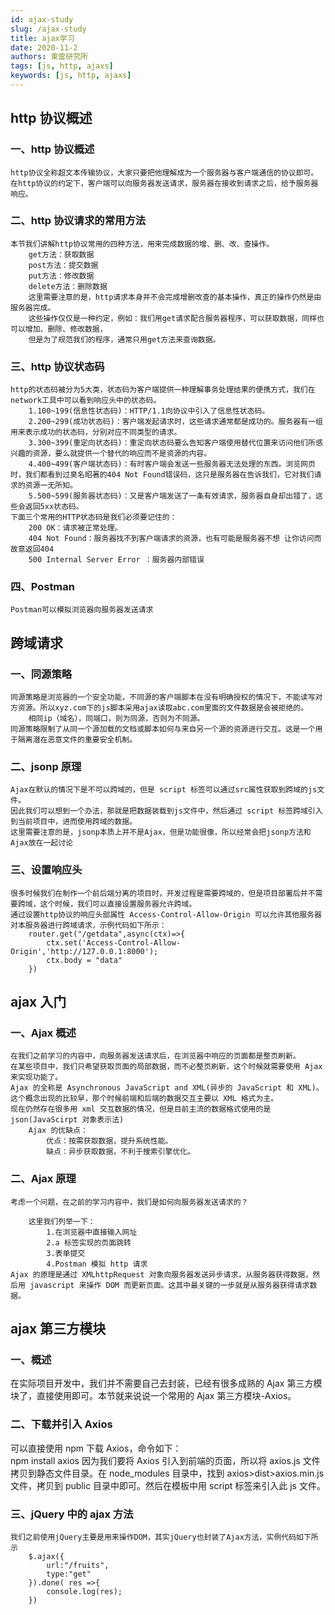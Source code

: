 ```yaml
---
id: ajax-study
slug: /ajax-study
title: ajax学习
date: 2020-11-2
authors: 東雲研究所
tags: [js, http, ajaxs]
keywords: [js, http, ajaxs]
---
```


## http 协议概述

### 一、http 协议概述

    http协议全称超文本传输协议，大家只要把他理解成为一个服务器与客户端通信的协议即可。
    在http协议的约定下，客户端可以向服务器发送请求，服务器在接收到请求之后，给予服务器响应。

### 二、http 协议请求的常用方法

    本节我们讲解http协议常用的四种方法，用来完成数据的增、删、改、查操作。
        get方法：获取数据
        post方法：提交数据
        put方法：修改数据
        delete方法：删除数据
        这里需要注意的是，http请求本身并不会完成增删改查的基本操作，真正的操作仍然是由服务器完成。
        这些操作仅仅是一种约定，例如：我们用get请求配合服务器程序，可以获取数据，同样也可以增加、删除、修改数据，
        但是为了规范我们的程序，通常只用get方法来查询数据。

### 三、http 协议状态码

    http的状态码被分为5大类，状态码为客户端提供一种理解事务处理结果的便携方式，我们在network工具中可以看到响应头中的状态码。
        1.100~199(信息性状态码)：HTTP/1.1向协议中引入了信息性状态码。
        2.200~299(成功状态码)：客户端发起请求时，这些请求通常都是成功的。服务器有一组用来表示成功的状态码，分别对应不同类型的请求。
        3.300~399(重定向状态码)：重定向状态码要么告知客户端使用替代位置来访问他们所感兴趣的资源，要么就提供一个替代的响应而不是资源的内容。
        4.400~499(客户端状态码)：有时客户端会发送一些服务器无法处理的东西。浏览网页时，我们都看到过臭名昭著的404 Not Found错误码，这只是服务器在告诉我们，它对我们请求的资源一无所知。
        5.500~599(服务器状态码)：又是客户端发送了一条有效请求，服务器自身却出错了，这些会返回5xx状态码。
    下面三个常用的HTTP状态码是我们必须要记住的：
        200 OK：请求被正常处理。
        404 Not Found：服务器找不到客户端请求的资源，也有可能是服务器不想 让你访问而故意返回404
        500 Internal Server Error ：服务器内部错误

### 四、Postman

    Postman可以模拟浏览器向服务器发送请求

## 跨域请求

### 一、同源策略

    同源策略是浏览器的一个安全功能，不同源的客户端脚本在没有明确授权的情况下，不能读写对方资源。所以xyz.com下的js脚本采用ajax读取abc.com里面的文件数据是会被拒绝的。
        相同ip（域名），同端口，则为同源，否则为不同源。
    同源策略限制了从同一个源加载的文档或脚本如何与来自另一个源的资源进行交互。这是一个用于隔离潜在恶意文件的重要安全机制。

### 二、jsonp 原理

    Ajax在默认的情况下是不可以跨域的，但是 script 标签可以通过src属性获取到跨域的js文件。
    因此我们可以想到一个办法，那就是把数据装载到js文件中，然后通过 script 标签跨域引入到当前项目中，进而使用跨域的数据。
    这里需要注意的是，jsonp本质上并不是Ajax，但是功能很像，所以经常会把jsonp方法和Ajax放在一起讨论

### 三、设置响应头

    很多时候我们在制作一个前后端分离的项目时，开发过程是需要跨域的，但是项目部署后并不需要跨域，这个时候，我们可以直接设置服务器允许跨域。
    通过设置http协议的响应头部属性 Access-Control-Allow-Origin 可以允许其他服务器对本服务器进行跨域请求，示例代码如下所示：
        router.get("/getdata",async(ctx)=>{
            ctx.set('Access-Control-Allow-Origin','http://127.0.0.1:8000');
            ctx.body = "data"
        })

## ajax 入门

### 一、Ajax 概述

    在我们之前学习的内容中，向服务器发送请求后，在浏览器中响应的页面都是整页刷新。
    在某些项目中，我们只希望获取页面的局部数据，而不必整页刷新，这个时候就需要使用 Ajax 来实现功能了。
    Ajax 的全称是 Asynchronous JavaScript and XML(异步的 JavaScript 和 XML)。这个概念出现的比较早，那个时候前端和后端的数据交互主要以 XML 格式为主。
    现在仍然存在很多用 xml 交互数据的情况，但是目前主流的数据格式使用的是 json(JavaScirpt 对象表示法)
        Ajax 的优缺点：
            优点：按需获取数据，提升系统性能。
            缺点：异步获取数据，不利于搜索引擎优化。

### 二、Ajax 原理

    考虑一个问题，在之前的学习内容中，我们是如何向服务器发送请求的？

        这里我们列举一下：
            1.在浏览器中直接输入网址
            2.a 标签实现的页面跳转
            3.表单提交
            4.Postman 模拟 http 请求
    Ajax 的原理是通过 XMLhttpRequest 对象向服务器发送异步请求，从服务器获得数据，然后用 javascript 来操作 DOM 而更新页面。这其中最关键的一步就是从服务器获得请求数据。

## ajax 第三方模块

### 一、概述

在实际项目开发中，我们并不需要自己去封装，已经有很多成熟的 Ajax 第三方模块了，直接使用即可。本节就来说说一个常用的 Ajax 第三方模块-Axios。

### 二、下载并引入 Axios

可以直接使用 npm 下载 Axios，命令如下：  
 npm install axios 因为我们要将 Axios 引入到前端的页面，所以将 axios.js 文件拷贝到静态文件目录。在 node_modules 目录中，找到 axios>dist>axios.min.js 文件，拷贝到 public 目录中即可。然后在模板中用 script 标签来引入此 js 文件。

### 三、jQuery 中的 ajax 方法

    我们之前使用jQuery主要是用来操作DOM，其实jQuery也封装了Ajax方法，实例代码如下所示
        $.ajax({
            url:"/fruits",
            type:"get"
        }).done( res =>{
            console.log(res);
        })
